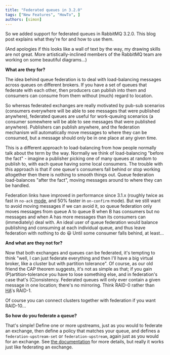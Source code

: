 ```yaml
---
title: "Federated queues in 3.2.0"
tags: ["New Features", "HowTo", ]
authors: [simon]
---
```


So we added support for federated queues in RabbitMQ 3.2.0. This blog post explains what they're for and how to use them.

<!-- truncate -->

(And apologies if this looks like a wall of text by the way, my drawing skills are not great. More artistically-inclined members of the RabbitMQ team are working on some beautiful diagrams...)

**What are they for?**

The idea behind queue federation is to deal with load-balancing messages across queues on different brokers. If you have a set of queues that federate with each other, then producers can publish into them and consumers can consume from them without (much) regard to location.

So whereas federated exchanges are really motivated by pub-sub scenarios (consumers everywhere will be able to see messages that were published anywhere), federated queues are useful for work-queuing scenarios (a consumer somewhere will be able to see messages that were published anywhere). Publishers can publish anywhere, and the federation mechanism will automatically move messages to where they can be consumed, but a message should only be in one place at any given time.

This is a different approach to load-balancing from how people normally talk about the term by the way. Normally we think of load-balancing "before the fact" - imagine a publisher picking one of many queues at random to publish to, with each queue having some local consumers. The trouble with this approach is that if one queue's consumers fall behind or stop working altogether then there is nothing to smooth things out. Queue federation load-balances "after the fact", moving messages around to where they can be handled.

Federation links have improved in performance since 3.1.x (roughly twice as fast in `no-ack` [mode](/docs/federation-reference), and 50% faster in `on-confirm` mode). But we still want to avoid moving messages if we can avoid it, so queue federation only moves messages from queue A to queue B when B has consumers but no messages and when A has more messages than its consumers can (immediately) deal with. An ideal user of queue federation would balance publishing and consuming at each individual queue, and thus leave federation with nothing to do :smiley: Until some consumer falls behind, at least...

**And what are they not for?**

Now that both exchanges and queues can be federated, it's tempting to think "well, I can just federate everything and then I'll have a big virtual broker, like a cluster but with partition tolerance". Of course, as our old friend the CAP theorem suggests, it's not as simple as that; if you gain (P)artition-tolerance you have to lose something else, and in federation's case that's (C)onsistency. Federated queues will only ever contain a given message in one location; there's no mirroring. Think RAID-0 rather than [HA](/docs/ha)'s RAID-1.

Of course you can connect clusters together with federation if you want RAID-10...

**So how do you federate a queue?**

That's simple! Define one or more upstreams, just as you would to federate an exchange, then define a policy that matches your queue, and defines a `federation-upstream-set` or `federation-upstream`, again just as you would for an exchange. See [the documentation](/docs/federation) for more details, but really it works just like federating an exchange.
